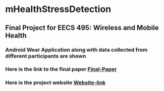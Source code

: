 # mHealthStressDetection

<h2>Final Project for EECS 495: Wireless and Mobile Health </h2>

<h3>Android Wear Application along with data collected from different participants are shown </h3>

<h3>Here is the link to the final paper 
<a href="https://santhoshs91.github.io/mHealthStressDetection/images/heartratestress.pdf ">Final-Paper</a>
 </h3>

<h3> Here is the project website 
<a href="https://santhoshs91.github.io/mHealthStressDetection/ ">Website-link</a>
 </h3>